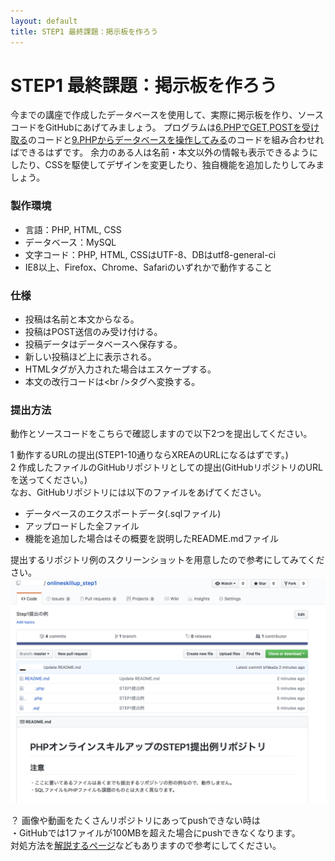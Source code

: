 ```yaml
---
layout: default
title: STEP1 最終課題：掲示板を作ろう
---
```

# STEP1 最終課題：掲示板を作ろう

今までの講座で作成したデータベースを使用して、実際に掲示板を作り、ソースコードをGitHubにあげてみましょう。
プログラムは[6.PHPでGET,POSTを受け取る](6.html)のコードと[9.PHPからデータベースを操作してみる](9.html)のコードを組み合わせればできるはずです。
余力のある人は名前・本文以外の情報も表示できるようにしたり、CSSを駆使してデザインを変更したり、独自機能を追加したりしてみましょう。


### 製作環境

* 言語：PHP, HTML, CSS
* データベース：MySQL
* 文字コード：PHP, HTML, CSSはUTF-8、DBはutf8-general-ci
* IE8以上、Firefox、Chrome、Safariのいずれかで動作すること

### 仕様

* 投稿は名前と本文からなる。
* 投稿はPOST送信のみ受け付ける。
* 投稿データはデータベースへ保存する。
* 新しい投稿ほど上に表示される。
* HTMLタグが入力された場合はエスケープする。
* 本文の改行コードは&lt;br /&gt;タグへ変換する。

### 提出方法

動作とソースコードをこちらで確認しますので以下2つを提出してください。

1 動作するURLの提出(STEP1-10通りならXREAのURLになるはずです。)  
2 作成したファイルのGitHubリポジトリとしての提出(GitHubリポジトリのURLを送ってください。)  
なお、GitHubリポジトリには以下のファイルをあげてください。

* データベースのエクスポートデータ(.sqlファイル)
* アップロードした全ファイル
* 機能を追加した場合はその概要を説明したREADME.mdファイル

提出するリポジトリ例のスクリーンショットを用意したので参考にしてみてください。
![](../images/step1_teisyutu.png)


？ 画像や動画をたくさんリポジトリにあってpushできない時は  
・GitHubでは1ファイルが100MBを超えた場合にpushできなくなります。  
対処方法を[解説するページ](https://qiita.com/kanaya/items/ad52f25da32cb5aa19e6)などもありますので参考にしてください。

